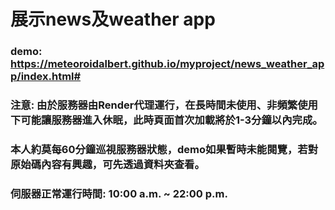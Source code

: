 # 展示news及weather app
### demo: https://meteoroidalbert.github.io/myproject/news_weather_app/index.html#
### 注意: 由於服務器由Render代理運行，在長時間未使用、非頻繁使用下可能讓服務器進入休眠，此時頁面首次加載將於1-3分鐘以內完成。
### 本人約莫每60分鐘巡視服務器狀態，demo如果暫時未能閱覽，若對原始碼內容有興趣，可先透過資料夾查看。
### 伺服器正常運行時間: 10:00 a.m. ~ 22:00 p.m.
